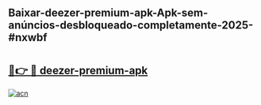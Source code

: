 ## Baixar-deezer-premium-apk-Apk-sem-anúncios-desbloqueado-completamente-2025-#nxwbf

# <h2><a href="https://ainizakaria.my?title=deezer-premium-apk&ref=22M">🔗👉 🔴 deezer-premium-apk</a></h2>

[![acn](https://github.com/user-attachments/assets/0f9c940e-d8b0-45ae-aac7-cd30a18b3e1c)](https://ainizakaria.my?title=deezer-premium-apk&ref=22M)

